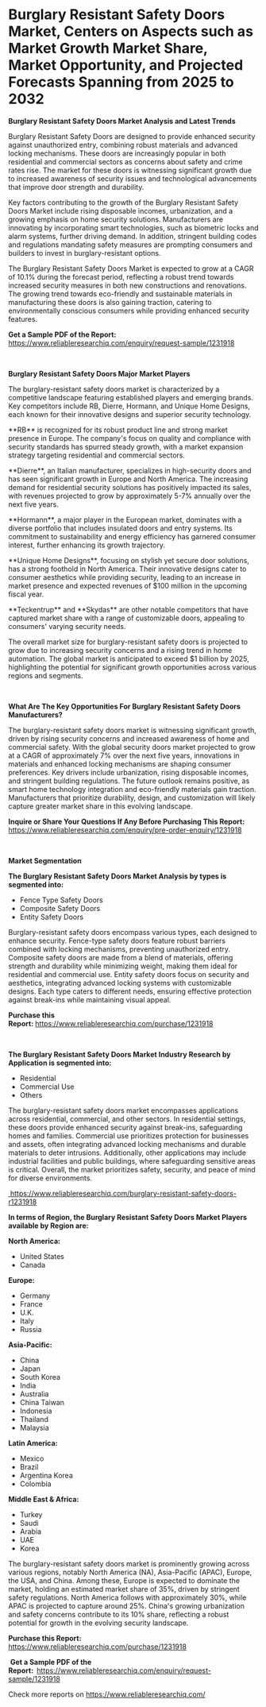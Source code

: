 <p><h1>Burglary Resistant Safety Doors Market, Centers on Aspects such as Market Growth Market Share, Market Opportunity, and Projected Forecasts Spanning from 2025 to 2032</h1></p><p><strong>Burglary Resistant Safety Doors Market Analysis and Latest Trends</strong></p>
<p><p>Burglary Resistant Safety Doors are designed to provide enhanced security against unauthorized entry, combining robust materials and advanced locking mechanisms. These doors are increasingly popular in both residential and commercial sectors as concerns about safety and crime rates rise. The market for these doors is witnessing significant growth due to increased awareness of security issues and technological advancements that improve door strength and durability.</p><p>Key factors contributing to the growth of the Burglary Resistant Safety Doors Market include rising disposable incomes, urbanization, and a growing emphasis on home security solutions. Manufacturers are innovating by incorporating smart technologies, such as biometric locks and alarm systems, further driving demand. In addition, stringent building codes and regulations mandating safety measures are prompting consumers and builders to invest in burglary-resistant options.</p><p>The Burglary Resistant Safety Doors Market is expected to grow at a CAGR of 10.1% during the forecast period, reflecting a robust trend towards increased security measures in both new constructions and renovations. The growing trend towards eco-friendly and sustainable materials in manufacturing these doors is also gaining traction, catering to environmentally conscious consumers while providing enhanced security features.</p></p>
<p><strong>Get a Sample PDF of the Report:&nbsp;</strong> <a href="https://www.reliableresearchiq.com/enquiry/request-sample/1231918?utm_campaign=120&utm_medium=2&utm_source=Github&utm_content=ia&utm_term=27022025&utm_id=burglary-resistant-safety-doors">https://www.reliableresearchiq.com/enquiry/request-sample/1231918</a></p>
<p>&nbsp;</p>
<p><strong>Burglary Resistant Safety Doors Major Market Players</strong></p>
<p><p>The burglary-resistant safety doors market is characterized by a competitive landscape featuring established players and emerging brands. Key competitors include RB, Dierre, Hormann, and Unique Home Designs, each known for their innovative designs and superior security technology. </p><p>**RB** is recognized for its robust product line and strong market presence in Europe. The company's focus on quality and compliance with security standards has spurred steady growth, with a market expansion strategy targeting residential and commercial sectors.</p><p>**Dierre**, an Italian manufacturer, specializes in high-security doors and has seen significant growth in Europe and North America. The increasing demand for residential security solutions has positively impacted its sales, with revenues projected to grow by approximately 5-7% annually over the next five years.</p><p>**Hormann**, a major player in the European market, dominates with a diverse portfolio that includes insulated doors and entry systems. Its commitment to sustainability and energy efficiency has garnered consumer interest, further enhancing its growth trajectory.</p><p>**Unique Home Designs**, focusing on stylish yet secure door solutions, has a strong foothold in North America. Their innovative designs cater to consumer aesthetics while providing security, leading to an increase in market presence and expected revenues of $100 million in the upcoming fiscal year.</p><p>**Teckentrup** and **Skydas** are other notable competitors that have captured market share with a range of customizable doors, appealing to consumers' varying security needs.</p><p>The overall market size for burglary-resistant safety doors is projected to grow due to increasing security concerns and a rising trend in home automation. The global market is anticipated to exceed $1 billion by 2025, highlighting the potential for significant growth opportunities across various regions and segments.</p></p>
<p>&nbsp;</p>
<p><strong>What Are The Key Opportunities For Burglary Resistant Safety Doors Manufacturers?</strong></p>
<p><p>The burglary-resistant safety doors market is witnessing significant growth, driven by rising security concerns and increased awareness of home and commercial safety. With the global security doors market projected to grow at a CAGR of approximately 7% over the next five years, innovations in materials and enhanced locking mechanisms are shaping consumer preferences. Key drivers include urbanization, rising disposable incomes, and stringent building regulations. The future outlook remains positive, as smart home technology integration and eco-friendly materials gain traction. Manufacturers that prioritize durability, design, and customization will likely capture greater market share in this evolving landscape.</p></p>
<p><strong>Inquire or Share Your Questions If Any Before Purchasing This Report:</strong> <a href="https://www.reliableresearchiq.com/enquiry/pre-order-enquiry/1231918?utm_campaign=120&utm_medium=2&utm_source=Github&utm_content=ia&utm_term=27022025&utm_id=burglary-resistant-safety-doors">https://www.reliableresearchiq.com/enquiry/pre-order-enquiry/1231918</a></p>
<p>&nbsp;</p>
<p><strong>Market Segmentation</strong></p>
<p><strong>The Burglary Resistant Safety Doors Market Analysis by types is segmented into:</strong></p>
<p><ul><li>Fence Type Safety Doors</li><li>Composite Safety Doors</li><li>Entity Safety Doors</li></ul></p>
<p><p>Burglary-resistant safety doors encompass various types, each designed to enhance security. Fence-type safety doors feature robust barriers combined with locking mechanisms, preventing unauthorized entry. Composite safety doors are made from a blend of materials, offering strength and durability while minimizing weight, making them ideal for residential and commercial use. Entity safety doors focus on security and aesthetics, integrating advanced locking systems with customizable designs. Each type caters to different needs, ensuring effective protection against break-ins while maintaining visual appeal.</p></p>
<p><strong>Purchase this Report:&nbsp;</strong><a href="https://www.reliableresearchiq.com/purchase/1231918?utm_campaign=120&utm_medium=2&utm_source=Github&utm_content=ia&utm_term=27022025&utm_id=burglary-resistant-safety-doors">https://www.reliableresearchiq.com/purchase/1231918</a></p>
<p>&nbsp;</p>
<p><strong>The Burglary Resistant Safety Doors Market Industry Research by Application is segmented into:</strong></p>
<p><ul><li>Residential</li><li>Commercial Use</li><li>Others</li></ul></p>
<p><p>The burglary-resistant safety doors market encompasses applications across residential, commercial, and other sectors. In residential settings, these doors provide enhanced security against break-ins, safeguarding homes and families. Commercial use prioritizes protection for businesses and assets, often integrating advanced locking mechanisms and durable materials to deter intrusions. Additionally, other applications may include industrial facilities and public buildings, where safeguarding sensitive areas is critical. Overall, the market prioritizes safety, security, and peace of mind for diverse environments.</p></p>
<p><a href="https://www.reliableresearchiq.com/burglary-resistant-safety-doors-r1231918?utm_campaign=120&utm_medium=2&utm_source=Github&utm_content=ia&utm_term=27022025&utm_id=burglary-resistant-safety-doors">&nbsp;https://www.reliableresearchiq.com/burglary-resistant-safety-doors-r1231918</a></p>
<p><strong>In terms of Region, the Burglary Resistant Safety Doors Market Players available by Region are:</strong></p>
<p>
    <p> <strong> North America: </strong>
        <ul>
            <li>United States</li>
            <li>Canada</li>
        </ul>
        </p> 
    <p> <strong> Europe: </strong>
        <ul>
            <li>Germany</li>
            <li>France</li>
            <li>U.K.</li>
            <li>Italy</li>
            <li>Russia</li>
        </ul>
        </p> 
    <p> <strong> Asia-Pacific: </strong>
        <ul>
            <li>China</li>
            <li>Japan</li>
            <li>South Korea</li>
            <li>India</li>
            <li>Australia</li>
            <li>China Taiwan</li>
            <li>Indonesia</li>
            <li>Thailand</li>
            <li>Malaysia</li>
        </ul>
        </p> 
    <p> <strong> Latin America: </strong>
        <ul>
            <li>Mexico</li>
            <li>Brazil</li>
            <li>Argentina Korea</li>
            <li>Colombia</li>
        </ul>
        </p> 
    <p> <strong> Middle East & Africa: </strong>
        <ul>
            <li>Turkey</li>
            <li>Saudi</li>
            <li>Arabia</li>
            <li>UAE</li>
            <li>Korea</li>
        </ul>
    </p>
    </p>
<p><p>The burglary-resistant safety doors market is prominently growing across various regions, notably North America (NA), Asia-Pacific (APAC), Europe, the USA, and China. Among these, Europe is expected to dominate the market, holding an estimated market share of 35%, driven by stringent safety regulations. North America follows with approximately 30%, while APAC is projected to capture around 25%. China's growing urbanization and safety concerns contribute to its 10% share, reflecting a robust potential for growth in the evolving security landscape.</p></p>
<p><strong>Purchase this Report: </strong><a href="https://www.reliableresearchiq.com/purchase/1231918?utm_campaign=120&utm_medium=2&utm_source=Github&utm_content=ia&utm_term=27022025&utm_id=burglary-resistant-safety-doors">https://www.reliableresearchiq.com/purchase/1231918</a></p>
<p>&nbsp;<strong>Get a Sample PDF of the Report:&nbsp;&nbsp;</strong><a href="https://www.reliableresearchiq.com/enquiry/request-sample/1231918?utm_campaign=120&utm_medium=2&utm_source=Github&utm_content=ia&utm_term=27022025&utm_id=burglary-resistant-safety-doors">https://www.reliableresearchiq.com/enquiry/request-sample/1231918</a></p>
<p><strong></strong></p>
<p>Check more reports on <a href="https://www.reliableresearchiq.com/?utm_campaign=120&utm_medium=2&utm_source=Github&utm_content=ia&utm_term=27022025&utm_id=burglary-resistant-safety-doors">https://www.reliableresearchiq.com/</a></p>